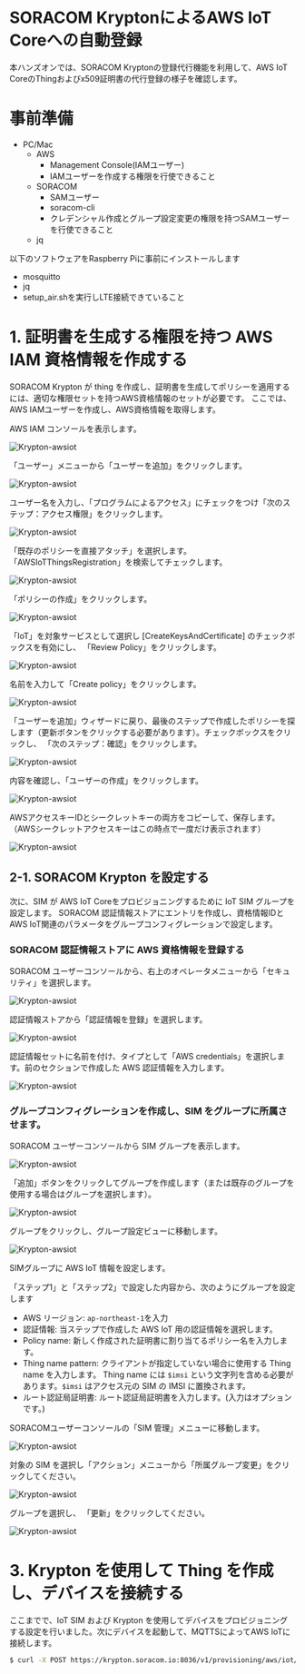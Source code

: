 # SORACOM KryptonによるAWS IoT Coreへの自動登録

本ハンズオンでは、SORACOM Kryptonの登録代行機能を利用して、AWS IoT CoreのThingおよびx509証明書の代行登録の様子を確認します。

# 事前準備

- PC/Mac
  - AWS
    - Management Console(IAMユーザー)
    - IAMユーザーを作成する権限を行使できること
  - SORACOM
    - SAMユーザー
    - soracom-cli
    - クレデンシャル作成とグループ設定変更の権限を持つSAMユーザーを行使できること
  - jq

以下のソフトウェアをRaspberry Piに事前にインストールします

- mosquitto
- jq
- setup_air.shを実行しLTE接続できていること

# 1. 証明書を生成する権限を持つ AWS IAM 資格情報を作成する

SORACOM Krypton が thing を作成し、証明書を生成してポリシーを適用するには、適切な権限セットを持つAWS資格情報のセットが必要です。 ここでは、AWS IAMユーザーを作成し、AWS資格情報を取得します。

AWS IAM コンソールを表示します。

![Krypton-awsiot](images/krypton-awsiot21.png)

「ユーザー」メニューから「ユーザーを追加」をクリックします。

![Krypton-awsiot](images/krypton-awsiot22.png)

ユーザー名を入力し、「プログラムによるアクセス」にチェックをつけ「次のステップ：アクセス権限」をクリックします。

![Krypton-awsiot](images/krypton-awsiot23.png)

「既存のポリシーを直接アタッチ」を選択します。
「AWSIoTThingsRegistration」を検索してチェックします。

![Krypton-awsiot](images/krypton-awsiot24.png)

「ポリシーの作成」をクリックします。

![Krypton-awsiot](images/krypton-awsiot25.png)


「IoT」を対象サービスとして選択し [CreateKeysAndCertificate] のチェックボックスを有効にし、 「Review Policy」をクリックします。

![Krypton-awsiot](images/krypton-awsiot26.png)

名前を入力して「Create policy」をクリックします。

![Krypton-awsiot](images/krypton-awsiot27.png)

「ユーザーを追加」ウィザードに戻り、最後のステップで作成したポリシーを探します（更新ボタンをクリックする必要があります）。チェックボックスをクリックし、 「次のステップ：確認」をクリックします。


![Krypton-awsiot](images/krypton-awsiot28.png)

内容を確認し、「ユーザーの作成」をクリックします。

![Krypton-awsiot](images/krypton-awsiot29.png)

AWSアクセスキーIDとシークレットキーの両方をコピーして、保存します。（AWSシークレットアクセスキーはこの時点で一度だけ表示されます）
  
![Krypton-awsiot](images/krypton-awsiot30.png)

## 2-1. SORACOM Krypton を設定する

次に、SIM が AWS IoT Coreをプロビジョニングするために IoT SIM グループを設定します。 SORACOM 認証情報ストアにエントリを作成し、資格情報IDとAWS IoT関連のパラメータをグループコンフィグレーションで設定します。

### SORACOM 認証情報ストアに AWS 資格情報を登録する

SORACOM ユーザーコンソールから、右上のオペレータメニューから「セキュリティ」を選択します。

![Krypton-awsiot](images/krypton-awsiot31.png)

認証情報ストアから「認証情報を登録」を選択します。

![Krypton-awsiot](images/krypton-awsiot32.png)


認証情報セットに名前を付け、タイプとして「AWS credentials」を選択します。前のセクションで作成した AWS 認証情報を入力します。

![Krypton-awsiot](images/krypton-awsiot33.png)


### グループコンフィグレーションを作成し、SIM をグループに所属させます。

SORACOM ユーザーコンソールから SIM グループを表示します。

![Krypton-awsiot](images/krypton-awsiot34.png)

「追加」ボタンをクリックしてグループを作成します（または既存のグループを使用する場合はグループを選択します）。


![Krypton-awsiot](images/krypton-awsiot35.png)

グループをクリックし、グループ設定ビューに移動します。

![Krypton-awsiot](images/krypton-awsiot36.png)

SIMグループに AWS IoT 情報を設定します。

「ステップ1」と「ステップ2」で設定した内容から、次のようにグループを設定します

- AWS リージョン: `ap-northeast-1`を入力
- 認証情報: 当ステップで作成した AWS IoT 用の認証情報を選択します。
- Policy name: 新しく作成された証明書に割り当てるポリシー名を入力します。
- Thing name pattern: クライアントが指定していない場合に使用する Thing name を入力します。 Thing name には `$imsi` という文字列を含める必要があります。`$imsi` はアクセス元の SIM の IMSI に置換されます。
- ルート認証局証明書: ルート認証局証明書を入力します。(入力はオプションです。)

SORACOMユーザーコンソールの「SIM 管理」メニューに移動します。

![Krypton-awsiot](images/krypton-awsiot37.png)

対象の SIM を選択し「アクション」メニューから「所属グループ変更」をクリックしてください。

![Krypton-awsiot](images/krypton-awsiot38.png)

グループを選択し、 「更新」をクリックしてください。

![Krypton-awsiot](images/krypton-awsiot39.png)

# 3. Krypton を使用して Thing を作成し、デバイスを接続する

ここまでで、IoT SIM および Krypton を使用してデバイスをプロビジョニングする設定を行いました。次にデバイスを起動して、MQTTSによってAWS IoTに接続します。

```bash
$ curl -X POST https://krypton.soracom.io:8036/v1/provisioning/aws/iot/bootstrap
```